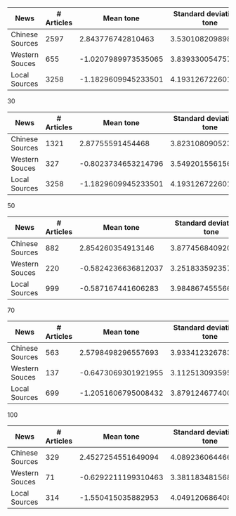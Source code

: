 | News | # Articles | Mean tone| Standard deviation in tone |
| ------ | ------ | ----- | ----- |
|Chinese Sources |2597 | 2.843776742810463 | 3.5301082098987995   |
| Western Souces |655 | -1.0207989973535065 | 3.8393300547571907 |
| Local Sources |3258 | -1.1829609945233501 | 4.193126722601443 |

30

| News | # Articles | Mean tone| Standard deviation in tone |
| ------ | ------ | ----- | ----- |
|Chinese Sources | 1321 | 2.87755591454468 | 3.823108090523455  |
| Western Souces |327 | -0.8023734653214796 | 3.5492015561569104 |
| Local Sources |3258 | -1.1829609945233501 | 4.193126722601443 |

50

| News | # Articles | Mean tone| Standard deviation in tone |
| ------ | ------ | ----- | ----- |
|Chinese Sources | 882 | 2.854260354913146 | 3.8774568409201353  |
| Western Souces |220 | -0.5824236636812037 | 3.251833592357461 |
| Local Sources |999 | -0.587167441606283 | 3.9848674555664427) |

70

| News | # Articles | Mean tone| Standard deviation in tone |
| ------ | ------ | ----- | ----- |
|Chinese Sources | 563 | 2.5798498296557693 | 3.933412326783738  |
| Western Souces |137 | -0.6473069301921955 | 3.1125130935957137 |
| Local Sources |699 | -1.2051606795008432 | 3.8791246774003088 |

100

| News | # Articles | Mean tone| Standard deviation in tone |
| ------ | ------ | ----- | ----- |
|Chinese Sources | 329 | 2.4527254551649094 | 4.0892360644665775   |
| Western Souces | 71 | -0.6292211199310463 | 3.3811834815687813|
| Local Sources |314 | -1.550415035882953 | 4.049120686408796 |